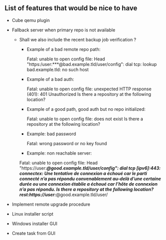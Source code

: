 ## List of features that would be nice to have

- Cube qemu plugin
- Fallback server when primary repo is not available
  - Shall we also include the recent backup job verification ?
    - Example of a bad remote repo path:

      Fatal: unable to open config file: Head "https:/user:***@bad.example.tld/user/config": dial tcp: lookup bad.example.tld: no such host

    - Example of a bad auth:

      Fatal: unable to open config file: unexpected HTTP response (401): 401 Unauthorized
Is there a repository at the following location?

    - Example of a good path, good auth but no repo initialized:

      Fatal: unable to open config file: <config/> does not exist
Is there a repository at the following location?

    - Example: bad password
      
      Fatal: wrong password or no key found

    - Example: non reachable server:

    Fatal: unable to open config file: Head "https://user:***@good.example.tld/user/config": dial tcp [ipv6]:443: connectex: Une tentative de connexion a échoué car le parti connecté n’a pas répondu convenablement au-delà d’une certaine durée ou une connexion établie a échoué car l’hôte de connexion n’a pas répondu.
Is there a repository at the following location?
rest:https://user:***@good.example.tld/user/

- Implement remote upgrade procedure
- Linux installer script
- Windows installer GUI
- Create task from GUI
